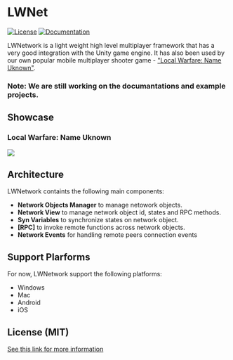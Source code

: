 # LWNet

[![License](https://img.shields.io/badge/license-MIT-green)](https://github.com/314pies/LWNework/blob/master/LICENSE)  [![Documentation](https://img.shields.io/badge/documentation-brightgreen.svg)](https://github.com/314pies/LWNework/wiki) 


LWNetwork is a light weight high level multiplayer framework that has a very good integration with the Unity game engine. It has also been used by our own popular mobile multiplayer shooter game - ["Local Warfare: Name Uknown"](https://play.google.com/store/apps/details?id=com.BUProduct.LocalWarfarePortable). 

### Note: We are still working on the documantations and example projects. 

## Showcase

### Local Warfare: Name Uknown
[![](http://img.youtube.com/vi/rTJNELqfzIw/0.jpg)](http://www.youtube.com/watch?v=rTJNELqfzIw "")

## Architecture

LWNetwork containts the following main components:

* **Network Objects Manager** to manage netowork objects.
* **Network View** to manage network object id, states and RPC methods.
* **Syn Variables** to synchronize states on network object.
* **[RPC]** to invoke remote functions across network objects.
* **Network Events** for handling remote peers connection events 

## Support Plarforms
For now, LWNetwork support the following platforms:
* Windows
* Mac
* Android
* iOS

## License (MIT)
[See this link for more information](https://github.com/314pies/LWNework/blob/master/LICENSE)
